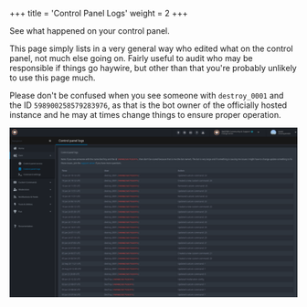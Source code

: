 +++
title = 'Control Panel Logs'
weight = 2
+++

See what happened on your control panel.

<!--more-->

This page simply lists in a very general way who edited what on the control panel, not much else going on.
Fairly useful to audit who may be responsible if things go haywire, but other than that you're probably unlikely to use
this page much.

Please don't be confused when you see someone with `destroy_0001` and the ID `598900258579283976`, as that is the bot
owner of the officially hosted instance and he may at times change things to ensure proper operation.

![Screenshot of some example control panel logs.](control_panel_logs.png)

